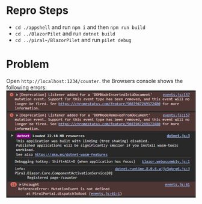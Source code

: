 # Repro Steps
- `cd ./appshell` and run `npm i` and then `npm run build`
- `cd ../BlazorPilet` and run `dotnet build`
- `cd ../piral~/BlazorPilet` and run `pilet debug`

#  Problem
Open `http://localhost:1234/counter`.
the Browsers console shows the following errors:
![alt text](image.png)